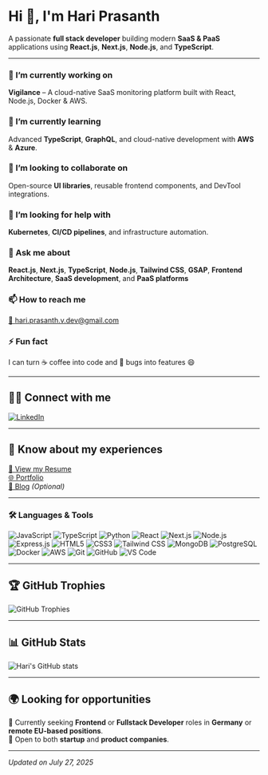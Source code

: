 # Hi 👋, I'm Hari Prasanth
 
A passionate **full stack developer** building modern **SaaS & PaaS** applications using **React.js**, **Next.js**, **Node.js**, and **TypeScript**.
 
---
 
### 🔭 I’m currently working on
**Vigilance** – A cloud-native SaaS monitoring platform built with React, Node.js, Docker & AWS.
 
### 🌱 I’m currently learning
Advanced **TypeScript**, **GraphQL**, and cloud-native development with **AWS** & **Azure**.
 
### 🤝 I’m looking to collaborate on
Open-source **UI libraries**, reusable frontend components, and DevTool integrations.
 
### 🧠 I’m looking for help with
**Kubernetes**, **CI/CD pipelines**, and infrastructure automation.
 
### 💬 Ask me about
**React.js**, **Next.js**, **TypeScript**, **Node.js**, **Tailwind CSS**, **GSAP**, **Frontend Architecture**, **SaaS development**, and **PaaS platforms**
 
### 📫 How to reach me
[📧 hari.prasanth.v.dev@gmail.com](mailto:hari.prasanth.v.dev@gmail.com)
 
### ⚡ Fun fact
I can turn ☕ coffee into code and 🐞 bugs into features 😄
 
---
 
## 🧑‍💻 Connect with me  
[![LinkedIn](https://img.shields.io/badge/LinkedIn-blue?logo=linkedin&style=flat-square)](https://www.linkedin.com/in/v-hari-prasanth)
 
---
 
## 💼 Know about my experiences  
[📄 View my Resume](https://your-resume-link.com)  
[🌐 Portfolio](https://hari-prasanth-v-software-engineer.vercel.app/)  
[📝 Blog](https://your-blog-link.com) *(Optional)*
 
---
 
### 🛠️ Languages & Tools
 
![JavaScript](https://img.shields.io/badge/-JavaScript-F7DF1E?style=flat&logo=javascript&logoColor=black)
![TypeScript](https://img.shields.io/badge/-TypeScript-3178C6?style=flat&logo=typescript&logoColor=white)
![Python](https://img.shields.io/badge/-Python-3776AB?style=flat&logo=python&logoColor=white)
![React](https://img.shields.io/badge/-React-61DAFB?style=flat&logo=react&logoColor=black)
![Next.js](https://img.shields.io/badge/-Next.js-000000?style=flat&logo=nextdotjs)
![Node.js](https://img.shields.io/badge/-Node.js-339933?style=flat&logo=node.js&logoColor=white)
![Express.js](https://img.shields.io/badge/-Express.js-000000?style=flat&logo=express&logoColor=white)
![HTML5](https://img.shields.io/badge/-HTML5-E34F26?style=flat&logo=html5&logoColor=white)
![CSS3](https://img.shields.io/badge/-CSS3-1572B6?style=flat&logo=css3)
![Tailwind CSS](https://img.shields.io/badge/-Tailwind_CSS-06B6D4?style=flat&logo=tailwind-css)
![MongoDB](https://img.shields.io/badge/-MongoDB-47A248?style=flat&logo=mongodb&logoColor=white)
![PostgreSQL](https://img.shields.io/badge/-PostgreSQL-4169E1?style=flat&logo=postgresql&logoColor=white)
![Docker](https://img.shields.io/badge/-Docker-2496ED?style=flat&logo=docker&logoColor=white)
![AWS](https://img.shields.io/badge/-AWS-232F3E?style=flat&logo=amazon-aws)
![Git](https://img.shields.io/badge/-Git-F05032?style=flat&logo=git&logoColor=white)
![GitHub](https://img.shields.io/badge/-GitHub-181717?style=flat&logo=github)
![VS Code](https://img.shields.io/badge/-VS_Code-007ACC?style=flat&logo=visual-studio-code)
 
---
 
## 🏆 GitHub Trophies  
![GitHub Trophies](https://github-profile-trophy.vercel.app/?username=hariprasanth143&theme=monokai&no-bg=true&no-frame=true&column=6)
 
---
 
## 📊 GitHub Stats  
![Hari's GitHub stats](https://github-readme-stats.vercel.app/api?username=hariprasanth143&show_icons=true&theme=radical)
 
---
 
## 🌍 Looking for opportunities  
🔎 Currently seeking **Frontend** or **Fullstack Developer** roles in **Germany** or **remote EU-based positions**.  
💼 Open to both **startup** and **product companies**.
 
---
 
_Updated on July 27, 2025_
 
